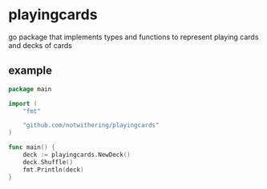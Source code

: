# playingcards

go package that implements types and functions to represent playing cards and decks of cards

## example

```go
package main

import (
	"fmt"

	"github.com/notwithering/playingcards"
)

func main() {
	deck := playingcards.NewDeck()
	deck.Shuffle()
	fmt.Println(deck)
}
```
